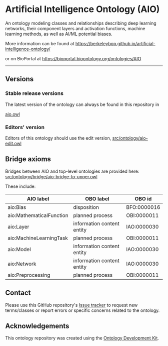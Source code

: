
# Artificial Intelligence Ontology (AIO)

An ontology modeling classes and relationships describing deep learning networks, their component layers and activation functions, machine learning methods, as well as AI/ML potential biases.

More information can be found at <https://berkeleybop.github.io/artificial-intelligence-ontology/>

or on BioPortal at <https://bioportal.bioontology.org/ontologies/AIO>

----

## Versions

### Stable release versions

The latest version of the ontology can always be found in this repository in

[aio.owl](aio.owl)

### Editors' version

Editors of this ontology should use the edit version, [src/ontology/aio-edit.owl](src/ontology/aio-edit.owl)

## Bridge axioms

Bridges between AIO and top-level ontologies are provided here: [src/ontology/bridge/aio-bridge-to-upper.owl](src/ontology/bridge/aio-bridge-to-upper.owl)

These include:

| AIO label                | OBO label                  | OBO id      |
|--------------------------|----------------------------|-------------|
| aio:Bias                 | disposition                | BFO:0000016 |
| aio:MathematicalFunction | planned process            | OBI:0000011 |
| aio:Layer                | information content entity | IAO:0000030 |
| aio:MachineLearningTask  | planned process            | OBI:0000011 |
| aio:Model                | information content entity | IAO:0000030 |
| aio:Network              | information content entity | IAO:0000030 |
| aio:Preprocessing        | planned process            | OBI:0000011 |

## Contact

Please use this GitHub repository's [Issue tracker](https://github.com/berkeleybop/artificial-intelligence-ontology/issues) to request new terms/classes or report errors or specific concerns related to the ontology.

## Acknowledgements

This ontology repository was created using the [Ontology Development Kit](https://github.com/INCATools/ontology-development-kit).
